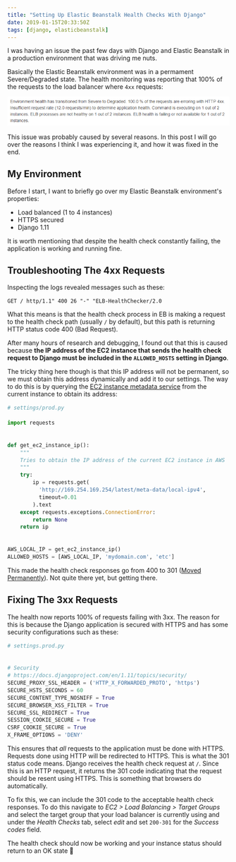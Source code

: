 ```yaml
---
title: "Setting Up Elastic Beanstalk Health Checks With Django"
date: 2019-01-15T20:33:50Z
tags: [django, elasticbeanstalk]
---
```


I was having an issue the past few days with Django and Elastic Beanstalk in a production environment that was driving me nuts.

Basically the Elastic Beanstalk environment was in a permament Severe/Degraded state. The health monitoring was reporting that 100% of the requests to the load balancer where `4xx` requests:

![Elastic Beanstalk 4xx requests](/posts/setting-up-elastic-beanstalk-health-checks-with-a-django-application/eb_unhealthy_400_requests.png)

This issue was probably caused by several reasons. In this post I will go over the reasons I think I was experiencing it, and how it was fixed in the end.

<!--more-->

## My Environment

Before I start, I want to briefly go over my Elastic Beanstalk environment's properties:

- Load balanced (1 to 4 instances)
- HTTPS secured
- Django 1.11

It is worth mentioning that despite the health check constantly failing, the application is working and running fine.

## Troubleshooting The 4xx Requests

Inspecting the logs revealed messages such as these:

```
GET / http/1.1" 400 26 "-" "ELB-HealthChecker/2.0
```

What this means is that the health check process in EB is making a request to the health check path (usually `/` by default), but this path is returning HTTP status code 400 (Bad Request).

After many hours of research and debugging, I found out that this is caused because **the IP address of the EC2 instance that sends the health check request to Django must be included in the `ALLOWED_HOSTS` setting in Django**.

The tricky thing here though is that this IP address will not be permanent, so we must obtain this address dynamically and add it to our settings. The way to do this is by querying the [EC2 instance metadata service](https://docs.aws.amazon.com/AWSEC2/latest/UserGuide/ec2-instance-metadata.html) from the current instance to obtain its address:

```python
# settings/prod.py

import requests


def get_ec2_instance_ip():
    """
    Tries to obtain the IP address of the current EC2 instance in AWS
    """
    try:
        ip = requests.get(
          'http://169.254.169.254/latest/meta-data/local-ipv4',
          timeout=0.01
        ).text
    except requests.exceptions.ConnectionError:
        return None
    return ip


AWS_LOCAL_IP = get_ec2_instance_ip()
ALLOWED_HOSTS = [AWS_LOCAL_IP, 'mydomain.com', 'etc']
```

This made the health check responses go from 400 to 301 ([Moved Permanently](https://en.wikipedia.org/wiki/HTTP_301)). Not quite there yet, but getting there.

## Fixing The 3xx Requests

The health now reports 100% of requests failing with 3xx. The reason for this is because the Django application is secured with HTTPS and has some security configurations such as these:

```python
# settings.prod.py


# Security
# https://docs.djangoproject.com/en/1.11/topics/security/
SECURE_PROXY_SSL_HEADER = ('HTTP_X_FORWARDED_PROTO', 'https')
SECURE_HSTS_SECONDS = 60
SECURE_CONTENT_TYPE_NOSNIFF = True
SECURE_BROWSER_XSS_FILTER = True
SECURE_SSL_REDIRECT = True
SESSION_COOKIE_SECURE = True
CSRF_COOKIE_SECURE = True
X_FRAME_OPTIONS = 'DENY'
```

This ensures that _all_ requests to the application must be done with HTTPS. Requests done using HTTP will be redirected to HTTPS. This is what the 301 status code means. Django receives the health check request at `/`. Since this is an HTTP request, it returns the 301 code indicating that the request should be resent using HTTPS. This is something that browsers do automatically.

To fix this, we can include the 301 code to the acceptable health check responses. To do this navigate to _EC2 > Load Balancing > Target Groups_ and select the target group that your load balancer is currently using and under the _Health Checks_ tab, select _edit_ and set `200-301` for the _Success codes_ field.

The health check should now be working and your instance status should return to an OK state :tada:
